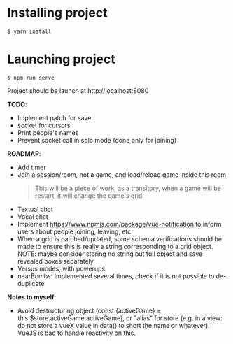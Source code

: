 # Installing project

```
$ yarn install
```

# Launching project

```
$ npm run serve
```

Project should be launch at http://localhost:8080

**TODO**:

- Implement patch for save
- socket for cursors
- Print people's names
- Prevent socket call in solo mode (done only for joining)

**ROADMAP**:

- Add timer
- Join a session/room, not a game, and load/reload game inside this room
  > This will be a piece of work, as a transitory, when a game will be restart, it will change the game's grid
- Textual chat
- Vocal chat
- Implement https://www.npmjs.com/package/vue-notification to inform users about people joining, leaving, etc
- When a grid is patched/updated, some schema verifications should be made to ensure this is really a string corresponding to a grid object. NOTE: maybe consider storing no string but full object and save revealed boxes separately
- Versus modes, with powerups
- nearBombs: Implemented several times, check if it is not possible to de-duplicate

**Notes to myself**:
- Avoid destructuring object (const {activeGame} = this.$store.activeGame.activeGame), or "alias" for store (e.g. in a view: do not store a vueX value in data() to short the name or whatever). VueJS is bad to handle reactivity on this.